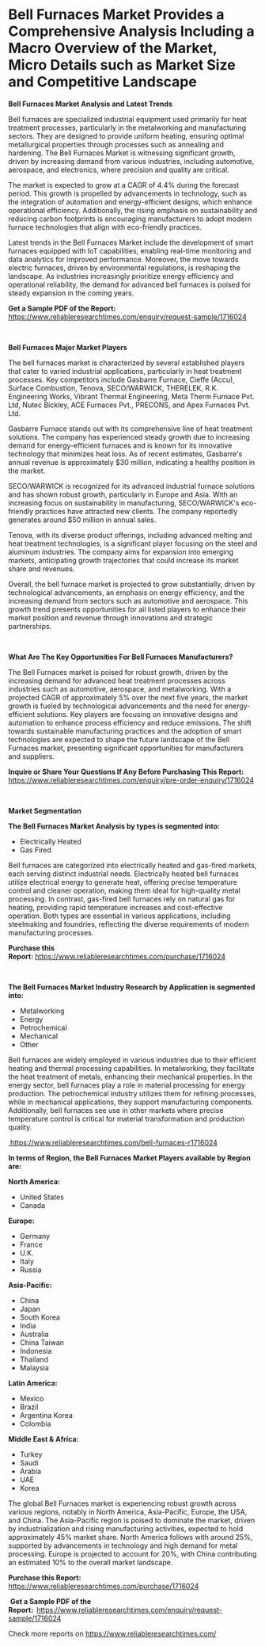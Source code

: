 <p><h1>Bell Furnaces Market Provides a Comprehensive Analysis Including a Macro Overview of the Market, Micro Details such as Market Size and Competitive Landscape</h1></p><p><strong>Bell Furnaces Market Analysis and Latest Trends</strong></p>
<p><p>Bell furnaces are specialized industrial equipment used primarily for heat treatment processes, particularly in the metalworking and manufacturing sectors. They are designed to provide uniform heating, ensuring optimal metallurgical properties through processes such as annealing and hardening. The Bell Furnaces Market is witnessing significant growth, driven by increasing demand from various industries, including automotive, aerospace, and electronics, where precision and quality are critical.</p><p>The market is expected to grow at a CAGR of 4.4% during the forecast period. This growth is propelled by advancements in technology, such as the integration of automation and energy-efficient designs, which enhance operational efficiency. Additionally, the rising emphasis on sustainability and reducing carbon footprints is encouraging manufacturers to adopt modern furnace technologies that align with eco-friendly practices.</p><p>Latest trends in the Bell Furnaces Market include the development of smart furnaces equipped with IoT capabilities, enabling real-time monitoring and data analytics for improved performance. Moreover, the move towards electric furnaces, driven by environmental regulations, is reshaping the landscape. As industries increasingly prioritize energy efficiency and operational reliability, the demand for advanced bell furnaces is poised for steady expansion in the coming years.</p></p>
<p><strong>Get a Sample PDF of the Report:&nbsp;</strong> <a href="https://www.reliableresearchtimes.com/enquiry/request-sample/1716024?utm_campaign=2220&utm_medium=2&utm_source=Github&utm_content=ia&utm_term=08042025&utm_id=bell-furnaces">https://www.reliableresearchtimes.com/enquiry/request-sample/1716024</a></p>
<p>&nbsp;</p>
<p><strong>Bell Furnaces Major Market Players</strong></p>
<p><p>The bell furnaces market is characterized by several established players that cater to varied industrial applications, particularly in heat treatment processes. Key competitors include Gasbarre Furnace, Cieffe (Accu), Surface Combustion, Tenova, SECO/WARWICK, THERELEK, R.K. Engineering Works, Vibrant Thermal Engineering, Meta Therm Furnace Pvt. Ltd, Nutec Bickley, ACE Furnaces Pvt., PRECONS, and Apex Furnaces Pvt. Ltd.</p><p>Gasbarre Furnace stands out with its comprehensive line of heat treatment solutions. The company has experienced steady growth due to increasing demand for energy-efficient furnaces and is known for its innovative technology that minimizes heat loss. As of recent estimates, Gasbarre's annual revenue is approximately $30 million, indicating a healthy position in the market.</p><p>SECO/WARWICK is recognized for its advanced industrial furnace solutions and has shown robust growth, particularly in Europe and Asia. With an increasing focus on sustainability in manufacturing, SECO/WARWICK's eco-friendly practices have attracted new clients. The company reportedly generates around $50 million in annual sales.</p><p>Tenova, with its diverse product offerings, including advanced melting and heat treatment technologies, is a significant player focusing on the steel and aluminum industries. The company aims for expansion into emerging markets, anticipating growth trajectories that could increase its market share and revenues.</p><p>Overall, the bell furnace market is projected to grow substantially, driven by technological advancements, an emphasis on energy efficiency, and the increasing demand from sectors such as automotive and aerospace. This growth trend presents opportunities for all listed players to enhance their market position and revenue through innovations and strategic partnerships.</p></p>
<p>&nbsp;</p>
<p><strong>What Are The Key Opportunities For Bell Furnaces Manufacturers?</strong></p>
<p><p>The Bell Furnaces market is poised for robust growth, driven by the increasing demand for advanced heat treatment processes across industries such as automotive, aerospace, and metalworking. With a projected CAGR of approximately 5% over the next five years, the market growth is fueled by technological advancements and the need for energy-efficient solutions. Key players are focusing on innovative designs and automation to enhance process efficiency and reduce emissions. The shift towards sustainable manufacturing practices and the adoption of smart technologies are expected to shape the future landscape of the Bell Furnaces market, presenting significant opportunities for manufacturers and suppliers.</p></p>
<p><strong>Inquire or Share Your Questions If Any Before Purchasing This Report:</strong> <a href="https://www.reliableresearchtimes.com/enquiry/pre-order-enquiry/1716024?utm_campaign=2220&utm_medium=2&utm_source=Github&utm_content=ia&utm_term=08042025&utm_id=bell-furnaces">https://www.reliableresearchtimes.com/enquiry/pre-order-enquiry/1716024</a></p>
<p>&nbsp;</p>
<p><strong>Market Segmentation</strong></p>
<p><strong>The Bell Furnaces Market Analysis by types is segmented into:</strong></p>
<p><ul><li>Electrically Heated</li><li>Gas Fired</li></ul></p>
<p><p>Bell furnaces are categorized into electrically heated and gas-fired markets, each serving distinct industrial needs. Electrically heated bell furnaces utilize electrical energy to generate heat, offering precise temperature control and cleaner operation, making them ideal for high-quality metal processing. In contrast, gas-fired bell furnaces rely on natural gas for heating, providing rapid temperature increases and cost-effective operation. Both types are essential in various applications, including steelmaking and foundries, reflecting the diverse requirements of modern manufacturing processes.</p></p>
<p><strong>Purchase this Report:&nbsp;</strong><a href="https://www.reliableresearchtimes.com/purchase/1716024?utm_campaign=2220&utm_medium=2&utm_source=Github&utm_content=ia&utm_term=08042025&utm_id=bell-furnaces">https://www.reliableresearchtimes.com/purchase/1716024</a></p>
<p>&nbsp;</p>
<p><strong>The Bell Furnaces Market Industry Research by Application is segmented into:</strong></p>
<p><ul><li>Metalworking</li><li>Energy</li><li>Petrochemical</li><li>Mechanical</li><li>Other</li></ul></p>
<p><p>Bell furnaces are widely employed in various industries due to their efficient heating and thermal processing capabilities. In metalworking, they facilitate the heat treatment of metals, enhancing their mechanical properties. In the energy sector, bell furnaces play a role in material processing for energy production. The petrochemical industry utilizes them for refining processes, while in mechanical applications, they support manufacturing components. Additionally, bell furnaces see use in other markets where precise temperature control is critical for material transformation and production quality.</p></p>
<p><a href="https://www.reliableresearchtimes.com/bell-furnaces-r1716024?utm_campaign=2220&utm_medium=2&utm_source=Github&utm_content=ia&utm_term=08042025&utm_id=bell-furnaces">&nbsp;https://www.reliableresearchtimes.com/bell-furnaces-r1716024</a></p>
<p><strong>In terms of Region, the Bell Furnaces Market Players available by Region are:</strong></p>
<p>
    <p> <strong> North America: </strong>
        <ul>
            <li>United States</li>
            <li>Canada</li>
        </ul>
        </p> 
    <p> <strong> Europe: </strong>
        <ul>
            <li>Germany</li>
            <li>France</li>
            <li>U.K.</li>
            <li>Italy</li>
            <li>Russia</li>
        </ul>
        </p> 
    <p> <strong> Asia-Pacific: </strong>
        <ul>
            <li>China</li>
            <li>Japan</li>
            <li>South Korea</li>
            <li>India</li>
            <li>Australia</li>
            <li>China Taiwan</li>
            <li>Indonesia</li>
            <li>Thailand</li>
            <li>Malaysia</li>
        </ul>
        </p> 
    <p> <strong> Latin America: </strong>
        <ul>
            <li>Mexico</li>
            <li>Brazil</li>
            <li>Argentina Korea</li>
            <li>Colombia</li>
        </ul>
        </p> 
    <p> <strong> Middle East & Africa: </strong>
        <ul>
            <li>Turkey</li>
            <li>Saudi</li>
            <li>Arabia</li>
            <li>UAE</li>
            <li>Korea</li>
        </ul>
    </p>
    </p>
<p><p>The global Bell Furnaces market is experiencing robust growth across various regions, notably in North America, Asia-Pacific, Europe, the USA, and China. The Asia-Pacific region is poised to dominate the market, driven by industrialization and rising manufacturing activities, expected to hold approximately 45% market share. North America follows with around 25%, supported by advancements in technology and high demand for metal processing. Europe is projected to account for 20%, with China contributing an estimated 10% to the overall market landscape.</p></p>
<p><strong>Purchase this Report: </strong><a href="https://www.reliableresearchtimes.com/purchase/1716024?utm_campaign=2220&utm_medium=2&utm_source=Github&utm_content=ia&utm_term=08042025&utm_id=bell-furnaces">https://www.reliableresearchtimes.com/purchase/1716024</a></p>
<p>&nbsp;<strong>Get a Sample PDF of the Report:&nbsp;&nbsp;</strong><a href="https://www.reliableresearchtimes.com/enquiry/request-sample/1716024?utm_campaign=2220&utm_medium=2&utm_source=Github&utm_content=ia&utm_term=08042025&utm_id=bell-furnaces">https://www.reliableresearchtimes.com/enquiry/request-sample/1716024</a></p>
<p><strong></strong></p>
<p>Check more reports on <a href="https://www.reliableresearchtimes.com/?utm_campaign=2220&utm_medium=2&utm_source=Github&utm_content=ia&utm_term=08042025&utm_id=bell-furnaces">https://www.reliableresearchtimes.com/</a></p>